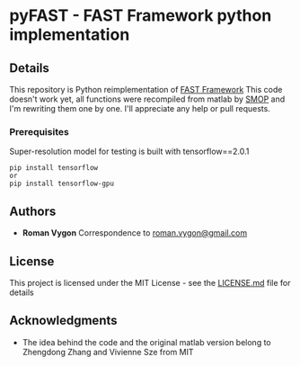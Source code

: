 # pyFAST - FAST Framework python implementation

## Details
This repository is Python reimplementation of [FAST Framework](http://www.mit.edu/~sze/fast.html)
This code doesn't work yet, all functions were recompiled from matlab by [SMOP](https://github.com/victorlei/smop) and I'm rewriting them one by one.
I'll appreciate any help or pull requests.

### Prerequisites

Super-resolution model for testing is built with tensorflow==2.0.1
```
pip install tensorflow
or
pip install tensorflow-gpu
```


## Authors

* **Roman Vygon** 
Correspondence to <roman.vygon@gmail.com>


## License

This project is licensed under the MIT License - see the [LICENSE.md](LICENSE.md) file for details

## Acknowledgments

* The idea behind the code and the original matlab version belong to Zhengdong Zhang and Vivienne Sze from MIT
